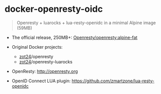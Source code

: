 # docker-openresty-oidc
> Openresty + luarocks + lua-resty-openidc in a minimal Alpine image (59MB)

- The official release, 250MB+: [Openresty/openresty:alpine-fat](https://hub.docker.com/u/Openresty/openresty:alpine-fat/)

- Original Docker projects:
    - [zot24](https://hub.docker.com/u/zot24/)/openresty
    - [zot24](https://hub.docker.com/u/zot24/)/openresty-luarocks

- OpenResty: http://openresty.org
- OpenID Connect LUA plugin: https://github.com/zmartzone/lua-resty-openidc
